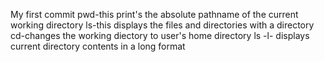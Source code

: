 My first commit
pwd-this print's the absolute pathname of the current working directory
ls-this displays the files and directories with a directory
cd-changes the working diectory to user's home directory
ls -l- displays current directory contents in a long format

